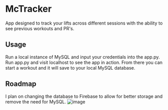 # McTracker
App designed to track your lifts across different sessions with the ability to see previous workouts and PR's.

## Usage
Run a local instance of MySQL and input your credentials into the app.py. Run app.py and visit localhost to see the app in action. From there you can start a workout and it will save to your local MySQL database.

## Roadmap
I plan on changing the database to Firebase to allow for better storage and remove the need for MySQL. 
![image](https://github.com/user-attachments/assets/5515d8ca-7de7-4409-9383-c360430258a0)
